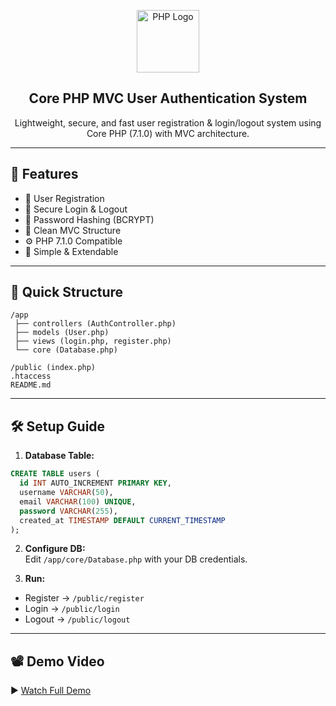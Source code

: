 

<p align="center">
  <img src="https://www.php.net/images/logos/new-php-logo.svg" width="100" alt="PHP Logo">
</p>

<h2 align="center">Core PHP MVC User Authentication System</h2>

<p align="center">
  Lightweight, secure, and fast user registration & login/logout system using Core PHP (7.1.0) with MVC architecture.
</p>

---

## 🚀 Features
- 📝 User Registration
- 🔐 Secure Login & Logout
- 🔑 Password Hashing (BCRYPT)
- 🎯 Clean MVC Structure
- ⚙️ PHP 7.1.0 Compatible
- 📂 Simple & Extendable

---

## 📂 Quick Structure
```
/app
 ├── controllers (AuthController.php)
 ├── models (User.php)
 ├── views (login.php, register.php)
 └── core (Database.php)
 
/public (index.php)
.htaccess
README.md
```

---

## 🛠️ Setup Guide

1. **Database Table:**

```sql
CREATE TABLE users (
  id INT AUTO_INCREMENT PRIMARY KEY,
  username VARCHAR(50),
  email VARCHAR(100) UNIQUE,
  password VARCHAR(255),
  created_at TIMESTAMP DEFAULT CURRENT_TIMESTAMP
);
```

2. **Configure DB:**  
Edit `/app/core/Database.php` with your DB credentials.

3. **Run:**

- Register → `/public/register`
- Login → `/public/login`
- Logout → `/public/logout`

---

## 📽️ Demo Video

▶️ [Watch Full Demo](https://www.loom.com/share/7765ebcc51904e2eaf7e79d3660bb06f?sid=b5669543-5781-4594-8b2e-3ffb0ac04ba2)



